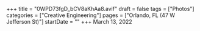 +++
title = "0WPD73fgD_bCV8aKhAa8.avif"
draft = false
tags = ["Photos"]
categories = ["Creative Engineering"]
pages = ["Orlando, FL (47 W Jefferson St)"]
startDate = ""
+++
March 13, 2022
